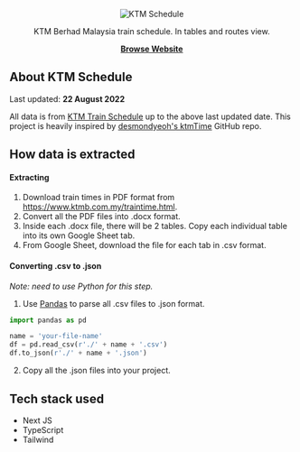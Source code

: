 <p align="center">
  <img src="https://ktm-schedule.vercel.app/ktm-schedule.png" alt="KTM Schedule">
</p>

<p align="center">
  KTM Berhad Malaysia train schedule. In tables and routes view.
<p>

<p align="center">
  <a href="https://ktm-schedule.vercel.app"><strong>Browse Website</strong></a>
</p>

## About KTM Schedule

Last updated: <strong>22 August 2022</strong>

All data is from [KTM Train Schedule](https://www.ktmb.com.my/traintime.html) up to the above last updated date.
This project is heavily inspired by [desmondyeoh's ktmTime](https://github.com/desmondyeoh/ktmTime) GitHub repo.

## How data is extracted

#### Extracting

1. Download train times in PDF format from https://www.ktmb.com.my/traintime.html.
2. Convert all the PDF files into .docx format.
3. Inside each .docx file, there will be 2 tables. Copy each individual table into its own Google Sheet tab.
4. From Google Sheet, download the file for each tab in .csv format.

#### Converting .csv to .json

<em>Note: need to use Python for this step.</em>

1. Use [Pandas](https://pypi.org/project/pandas/) to parse all .csv files to .json format.

```python
import pandas as pd

name = 'your-file-name'
df = pd.read_csv(r'./' + name + '.csv')
df.to_json(r'./' + name + '.json')
```

2. Copy all the .json files into your project.

## Tech stack used

- Next JS
- TypeScript
- Tailwind
